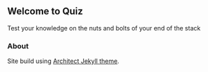 ## Welcome to Quiz

Test your knowledge on the nuts and bolts of your end of the stack


### About

Site build using [Architect Jekyll theme](https://github.com/jasonlong/architect-theme).
